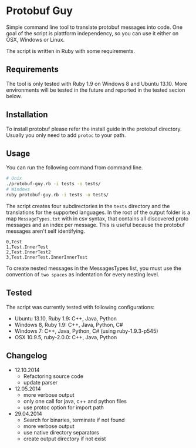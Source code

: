 Protobuf Guy
============

Simple command line tool to translate protobuf messages into code. One goal of the script is plattform independency, so you can use it either on OSX, Windows or Linux. 

The script is written in Ruby with some requirements.

## Requirements

The tool is only tested with Ruby 1.9 on Windows 8 and Ubuntu 13.10. More environments will be tested in the future and reported in the tested secion below.
 
## Installation

To install protobuf please refer the install guide in the protobuf directory. Usually you only need to add `protoc` to your path.

## Usage

You can run the following command from command line.

```BASH
# Unix
./protobuf-guy.rb -i tests -o tests/
# Windows
ruby protobuf-guy.rb -i tests -o tests/
```

The script creates four subdirectories in the `tests` directory and the translations for the supported languages. In the root of the output folder is a map `MessageTypes.txt` with in csv syntax, that contains all discovered proto messages and an index per message. This is useful because the protobuf messages aren't self identifying.

```CSV
0,Test
1,Test.InnerTest
2,Test.InnerTest2
3,Test.InnerTest.InnerInnerTest
```

To create nested messages in the MessagesTypes list, you must use the convention of `two spaces` as indentation for every nesting level.

## Tested

The script was currently tested with following configurations:

 * Ubuntu 13.10, Ruby 1.9: C++, Java, Python
 * Windows 8, Ruby 1.9: C++, Java, Python, C#
 * Windows 7: C++, Java, Python, C# (using ruby-1.9.3-p545)
 * OSX 10.9.5, ruby-2.0.0: C++, Java, Python

## Changelog
 
 * 12.10.2014
    * Refactoring source code
    * update parser
 * 12.05.2014
 	* more verbose output
 	* only one call for java, c++ and python files
 	* use protoc option for import path
 * 29.04.2014
 	* Search for binaries, terminate if not found
 	* more verbose output
 	* use native directory separators
 	* create output directory if not exist
